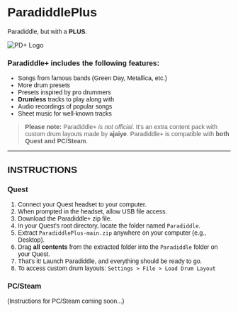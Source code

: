 <h1 style="font-family: 'Futura PT Book', Arial, sans-serif;">ParadiddlePlus</h1>

<p style="font-family: 'Futura PT Book', Arial, sans-serif;">
Paradiddle, but with a <strong>PLUS</strong>.
</p>

![PD+ Logo](https://github.com/user-attachments/assets/1244a2df-966d-4f7b-bcae-89548ffe0364)

<h3 style="font-family: 'Futura PT Book', Arial, sans-serif;"><strong>Paradiddle+</strong> includes the following features:</h3>

<ul style="font-family: 'Futura PT Book', Arial, sans-serif;">
  <li>Songs from famous bands (Green Day, Metallica, etc.)</li>
  <li>More drum presets</li>
  <li>Presets inspired by pro drummers</li>
  <li><strong>Drumless</strong> tracks to play along with</li>
  <li>Audio recordings of popular songs</li>
  <li>Sheet music for well-known tracks</li>
</ul>

<blockquote style="font-family: 'Futura PT Book', Arial, sans-serif;">
  <strong>Please note:</strong> Paradiddle+ <em>is not official</em>. It’s an extra content pack with custom drum layouts made by <strong>ajaiye</strong>.  
  Paradiddle+ is compatible with <strong>both Quest and PC/Steam</strong>.
</blockquote>

<hr>

<h2 style="font-family: 'Futura PT Book', Arial, sans-serif;">INSTRUCTIONS</h2>

<h3 style="font-family: 'Futura PT Book', Arial, sans-serif;"><strong>Quest</strong></h3>

<ol style="font-family: 'Futura PT Book', Arial, sans-serif;">
  <li>Connect your Quest headset to your computer.</li>
  <li>When prompted in the headset, allow USB file access.</li>
  <li>Download the Paradiddle+ zip file.</li>
  <li>In your Quest’s root directory, locate the folder named <code>Paradiddle</code>.</li>
  <li>Extract <code>ParadiddlePlus-main.zip</code> anywhere on your computer (e.g., Desktop).</li>
  <li>Drag <strong>all contents</strong> from the extracted folder into the <code>Paradiddle</code> folder on your Quest.</li>
  <li>That’s it! Launch Paradiddle, and everything should be ready to go.</li>
  <li>To access custom drum layouts:  
    <code>Settings &gt; File &gt; Load Drum Layout</code></li>
</ol>

<h3 style="font-family: 'Futura PT Book', Arial, sans-serif;">PC/Steam</h3>

<p style="font-family: 'Futura PT Book', Arial, sans-serif;">(Instructions for PC/Steam coming soon...)</p>
